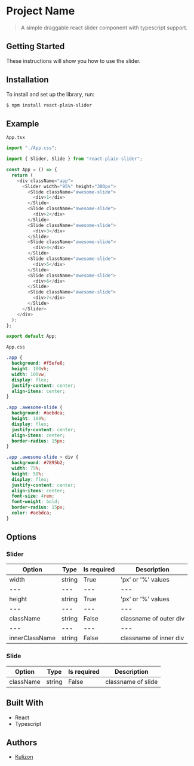 # Project Name

> A simple draggable react slider component with typescript support. 

## Getting Started

These instructions will show you how to use the slider.

## Installation

To install and set up the library, run:

```sh
$ npm install react-plain-slider
```

## Example

`App.tsx`

```js
import "./App.css";

import { Slider, Slide } from "react-plain-slider";

const App = () => {
  return (
    <div className="app">
      <Slider width="95%" height="300px">
        <Slide className="awesome-slide">
          <div>1</div>
        </Slide>
        <Slide className="awesome-slide">
          <div>2</div>
        </Slide>
        <Slide className="awesome-slide">
          <div>3</div>
        </Slide>
        <Slide className="awesome-slide">
          <div>4</div>
        </Slide>
        <Slide className="awesome-slide">
          <div>5</div>
        </Slide>
        <Slide className="awesome-slide">
          <div>6</div>
        </Slide>
        <Slide className="awesome-slide">
          <div>7</div>
        </Slide>
      </Slider>
    </div>
  );
};

export default App;
```

`App.css`

```css
.app {
  background: #f5efe6;
  height: 100vh;
  width: 100vw;
  display: flex;
  justify-content: center;
  align-items: center;
}

.app .awesome-slide {
  background: #aebdca;
  height: 100%;
  display: flex;
  justify-content: center;
  align-items: center;
  border-radius: 15px;
}

.app .awesome-slide > div {
  background: #7895b2;
  width: 75%;
  height: 50%;
  display: flex;
  justify-content: center;
  align-items: center;
  font-size: 4rem;
  font-weight: bold;
  border-radius: 15px;
  color: #aebdca;
}
```

## Options

### Slider

| Option         | Type   | Is required | Description            |
| -------------- | ------ | ----------- | ---------------------- |
| width          | string | True        | 'px' or '%' values     |
| ---            | ---    | ---         | ---                    |
| height         | string | True        | 'px' or '%' values     |
| ---            | ---    | ---         | ---                    |
| className      | string | False       | classname of outer div |
| ---            | ---    | ---         | ---                    |
| innerClassName | string | False       | classname of inner div |

### Slide

| Option    | Type   | Is required | Description        |
| --------- | ------ | ----------- | ------------------ |
| className | string | False       | classname of slide |

## Built With

- React
- Typescript

## Authors

- [Kulizon](https://github.com/Kulizon)
